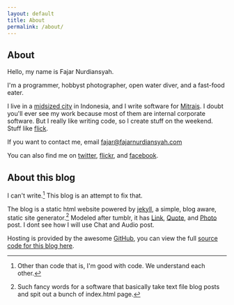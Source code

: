 ```yaml
---
layout: default
title: About
permalink: /about/
---
```

<div markdown="1">
<article>

# About

Hello, my name is Fajar Nurdiansyah. 

I'm a programmer, hobbyst photographer, open water diver, and a fast-food eater.

I live in a [midsized city] in Indonesia, and I write software for [Mitrais]. 
I doubt you'll ever see my work because most of them are internal corporate 
software. But I really like writing code, so I create stuff on the weekend. 
Stuff like [flick].

If you want to contact me, email [fajar@fajarnurdiansyah.com]

You can also find me on [twitter], [flickr], and [facebook].

## About this blog

I can't write.[^code] This blog is an attempt to fix that.

The blog is a static html website powered by [jekyll], a simple, blog aware, 
static site generator.[^jekyll] Modeled after tumblr, it has [Link], [Quote], 
and [Photo] post. I dont see how I will use Chat and Audio post. 

Hosting is provided by the awesome [GitHub], you can view the full [source 
code for this blog here].



[midsized city]: http://wikitravel.org/en/Bandung
[Mitrais]: http://www.mitrais.com
[flick]: http://flick.fajarnurdiansyah.com
[twitter]: http://twitter.com/fajaronly
[flickr]: http://flickr.com/photos/fajarnurdiansyah
[facebook]: http://facebook.com/fajar.nurdiansyah
[fajar@fajarnurdiansyah.com]: mailto:fajar@fajarnurdiansyah.com
[jekyll]: http://jekyllrb.com
[link]: http://fajarnurdiansyah.com/links
[quote]: http://fajarnurdiansyah.com/quotes
[Photo]: http://fajarnurdiansyah.com/photos
[GitHub]: http://github.com
[source code for this blog here]: https://github.com/fajarnurdiansyah/fajarnurdiansyah.github.com

[^code]: Other than code that is, I'm good with code. We understand each other.
[^jekyll]: Such fancy words for a software that basically take text file blog 
posts and spit out a bunch of index.html page.
</article>
</div>
